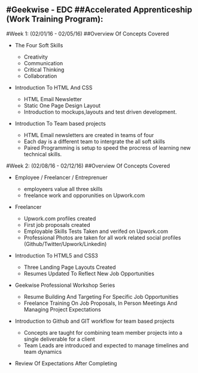 #Geekwise - EDC
##Accelerated Apprenticeship (Work Training Program): 
---
#Week 1: (02/01/16 - 02/05/16)
##Overview Of Concepts Covered

 - The Four Soft Skills
	 - Creativity
	 - Communication
   - Critical Thinking
   - Collaboration

 - Introduction To HTML And CSS
	- HTML Email Newsletter
	- Static One Page Design Layout
	- Introduction to mockups,layouts and test driven development.

 - Introduction To Team based projects
    - HTML Email newsletters are created in teams of four
    - Each day is a different team to intergrate the all soft skills
    - Paired Programming is setup to speed the procress of learning new technical skills.
    
#Week 2: (02/08/16 - 02/12/16)
##Overview Of Concepts Covered

 - Employee / Freelancer / Entreprenuer
	 - employeers value all three skills
	 - freelance work and opporunities on Upwork.com

 - Freelancer
    - Upwork.com profiles created
    - First job proposals created
    - Employable Skills Tests Taken and verifed on Upwork.com
    - Professional Photos are taken for all work related social profiles (Github/Twitter/Upwork/Linkedin)

 - Introduction To HTML5 and CSS3
	- Three Landing Page Layouts Created
	- Resumes Updated To Reflect New Job Opportunities

- Geekwise Professional Workshop Series
	- Resume Building And Targeting For Specific Job Opportunities
	- Freelance Training On Job Proposals, In Person Meetings And Managing Project Expectations

 - Introduction to Github and GIT workflow for team based projects
    - Concepts are taught for combining team member projects into a single deliverable for a client
    - Team Leads are introduced and expected to manage timelines and team dynamics
 
 - Review Of Expectations After Completing 
    
